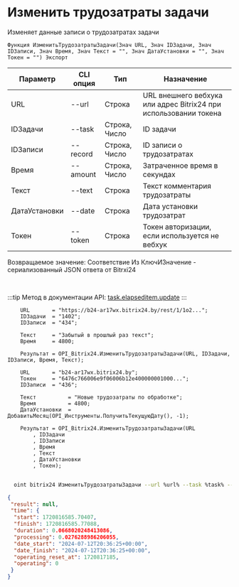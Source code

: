 ﻿---
sidebar_position: 5
---

# Изменить трудозатраты задачи
 Изменяет данные записи о трудозатратах задачи



`Функция ИзменитьТрудозатратыЗадачи(Знач URL, Знач IDЗадачи, Знач IDЗаписи, Знач Время, Знач Текст = "", Знач ДатаУстановки = "", Знач Токен = "") Экспорт`

  | Параметр | CLI опция | Тип | Назначение |
  |-|-|-|-|
  | URL | --url | Строка | URL внешнего вебхука или адрес Bitrix24 при использовании токена |
  | IDЗадачи | --task | Строка, Число | ID задачи |
  | IDЗаписи | --record | Строка, Число | ID записи о трудозатратах |
  | Время | --amount | Строка, Число | Затраченное время в секундах |
  | Текст | --text | Строка | Текст комментария трудозатраты |
  | ДатаУстановки | --date | Строка | Дата установки трудозатрат |
  | Токен | --token | Строка | Токен авторизации, если используется не вебхук |

  
  Возвращаемое значение:   Соответствие Из КлючИЗначение - сериализованный JSON ответа от Bitrxi24

<br/>

:::tip
Метод в документации API: [task.elapseditem.update](https://dev.1c-bitrix.ru/rest_help/tasks/task/elapseditem/update.php)
:::
<br/>


```bsl title="Пример кода"
    URL       = "https://b24-ar17wx.bitrix24.by/rest/1/1o2...";
    IDЗадачи  = "1402";
    IDЗаписи  = "434";

    Текст     = "Забытый в прошлый раз текст";
    Время     = 4800;

    Результат = OPI_Bitrix24.ИзменитьТрудозатратыЗадачи(URL, IDЗадачи, IDЗаписи, Время, Текст);

    URL       = "b24-ar17wx.bitrix24.by";
    Токен     = "6476c766006e9f06006b12e400000001000...";
    IDЗаписи  = "436";

    Текст          = "Новые трудозатраты по обработке";
    Время          = 4800;
    ДатаУстановки  = ДобавитьМесяц(OPI_Инструменты.ПолучитьТекущуюДату(), -1);

    Результат = OPI_Bitrix24.ИзменитьТрудозатратыЗадачи(URL
        , IDЗадачи
        , IDЗаписи
        , Время
        , Текст
        , ДатаУстановки
        , Токен);
```



```sh title="Пример команды CLI"
    
  oint bitrix24 ИзменитьТрудозатратыЗадачи --url %url% --task %task% --record %record% --amount %amount% --text %text% --date %date% --token %token%

```

```json title="Результат"
{
 "result": null,
 "time": {
  "start": 1720816585.70407,
  "finish": 1720816585.77088,
  "duration": 0.0668020248413086,
  "processing": 0.0276288986206055,
  "date_start": "2024-07-12T20:36:25+00:00",
  "date_finish": "2024-07-12T20:36:25+00:00",
  "operating_reset_at": 1720817185,
  "operating": 0
 }
}
```
